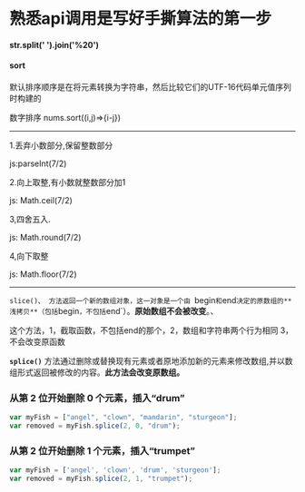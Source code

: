 # 熟悉api调用是写好手撕算法的第一步

#### str.split(' ').join('%20')

#### sort

默认排序顺序是在将元素转换为字符串，然后比较它们的UTF-16代码单元值序列时构建的

数字排序 nums.sort((i,j)=>{i-j})

-----

1.丢弃小数部分,保留整数部分 

js:parseInt(7/2) 

2.向上取整,有小数就整数部分加1 

js: Math.ceil(7/2) 

3,四舍五入. 

js: Math.round(7/2) 

4,向下取整 

js: Math.floor(7/2)

---

`slice()、 方法返回一个新的数组对象，这一对象是一个由 `begin` 和 `end` 决定的原数组的**浅拷贝**（包括 `begin`，不包括`end`）。**原始数组不会被改变**。、

这个方法，1，截取函数，不包括end的那个，2，数组和字符串两个行为相同 3，不会改变原函数

**`splice()`** 方法通过删除或替换现有元素或者原地添加新的元素来修改数组,并以数组形式返回被修改的内容。**此方法会改变原数组。**

### 从第 2 位开始删除 0 个元素，插入“drum”



```js
var myFish = ["angel", "clown", "mandarin", "sturgeon"];
var removed = myFish.splice(2, 0, "drum");
```

### 从第 2 位开始删除 1 个元素，插入“trumpet”



```js
var myFish = ['angel', 'clown', 'drum', 'sturgeon'];
var removed = myFish.splice(2, 1, "trumpet");
```